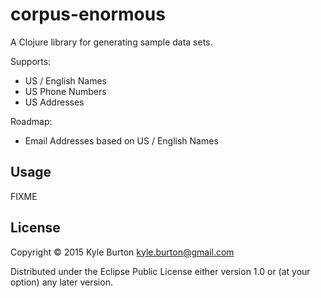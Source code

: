 # corpus-enormous

A Clojure library for generating sample data sets.

Supports:

* US / English Names
* US Phone Numbers
* US Addresses

Roadmap:

* Email Addresses based on US / English Names

## Usage

FIXME

## License

Copyright © 2015 Kyle Burton kyle.burton@gmail.com

Distributed under the Eclipse Public License either version 1.0 or (at
your option) any later version.
